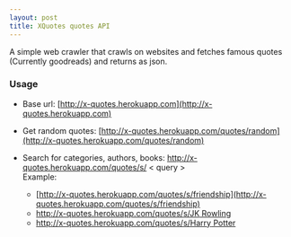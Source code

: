 ```yaml
---
layout: post
title: XQuotes quotes API
---
```


A simple web crawler that crawls on websites and fetches famous quotes (Currently goodreads) and returns as json.



### Usage    



- Base url: [http://x-quotes.herokuapp.com](http://x-quotes.herokuapp.com)


- Get random quotes: [http://x-quotes.herokuapp.com/quotes/random](http://x-quotes.herokuapp.com/quotes/random)



- Search for categories, authors, books: http://x-quotes.herokuapp.com/quotes/s/ &lt; query &gt;    
  Example:
  - [http://x-quotes.herokuapp.com/quotes/s/friendship](http://x-quotes.herokuapp.com/quotes/s/friendship)
  - [http://x-quotes.herokuapp.com/quotes/s/JK Rowling](http://x-quotes.herokuapp.com/quotes/s/JK+rowling)
  - [http://x-quotes.herokuapp.com/quotes/s/Harry Potter](http://x-quotes.herokuapp.com/quotes/s/Harry+potter)
           
